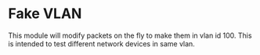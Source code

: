 # Fake VLAN
This module will modify packets on the fly to make them in vlan id 100.
This is intended to test different network devices in same vlan.